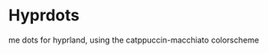 # Hyprdots
me dots for hyprland, using the catppuccin-macchiato colorscheme

[](https://github.com/LucyIsCute/hyprdots/blob/main/image.png)
